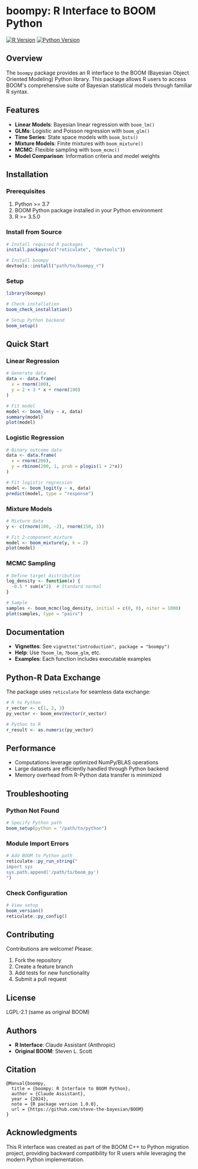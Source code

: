 # boompy: R Interface to BOOM Python

[![R Version](https://img.shields.io/badge/R-%3E%3D%203.5.0-blue.svg)](https://cran.r-project.org/)
[![Python Version](https://img.shields.io/badge/Python-%3E%3D%203.7-green.svg)](https://www.python.org/)

## Overview

The `boompy` package provides an R interface to the BOOM (Bayesian Object Oriented Modeling) Python library. This package allows R users to access BOOM's comprehensive suite of Bayesian statistical models through familiar R syntax.

## Features

- **Linear Models**: Bayesian linear regression with `boom_lm()`
- **GLMs**: Logistic and Poisson regression with `boom_glm()`
- **Time Series**: State space models with `boom_bsts()`
- **Mixture Models**: Finite mixtures with `boom_mixture()`
- **MCMC**: Flexible sampling with `boom_mcmc()`
- **Model Comparison**: Information criteria and model weights

## Installation

### Prerequisites

1. Python >= 3.7
2. BOOM Python package installed in your Python environment
3. R >= 3.5.0

### Install from Source

```r
# Install required R packages
install.packages(c("reticulate", "devtools"))

# Install boompy
devtools::install("path/to/boompy_r")
```

### Setup

```r
library(boompy)

# Check installation
boom_check_installation()

# Setup Python backend
boom_setup()
```

## Quick Start

### Linear Regression

```r
# Generate data
data <- data.frame(
  x = rnorm(100),
  y = 2 + 3 * x + rnorm(100)
)

# Fit model
model <- boom_lm(y ~ x, data)
summary(model)
plot(model)
```

### Logistic Regression

```r
# Binary outcome data
data <- data.frame(
  x = rnorm(200),
  y = rbinom(200, 1, prob = plogis(1 + 2*x))
)

# Fit logistic regression
model <- boom_logit(y ~ x, data)
predict(model, type = "response")
```

### Mixture Models

```r
# Mixture data
y <- c(rnorm(100, -2), rnorm(150, 3))

# Fit 2-component mixture
model <- boom_mixture(y, k = 2)
plot(model)
```

### MCMC Sampling

```r
# Define target distribution
log_density <- function(x) {
  -0.5 * sum(x^2)  # Standard normal
}

# Sample
samples <- boom_mcmc(log_density, initial = c(0, 0), niter = 1000)
plot(samples, type = "pairs")
```

## Documentation

- **Vignettes**: See `vignette("introduction", package = "boompy")`
- **Help**: Use `?boom_lm`, `?boom_glm`, etc.
- **Examples**: Each function includes executable examples

## Python-R Data Exchange

The package uses `reticulate` for seamless data exchange:

```r
# R to Python
r_vector <- c(1, 2, 3)
py_vector <- boom_env$Vector(r_vector)

# Python to R
r_result <- as.numeric(py_vector)
```

## Performance

- Computations leverage optimized NumPy/BLAS operations
- Large datasets are efficiently handled through Python backend
- Memory overhead from R-Python data transfer is minimized

## Troubleshooting

### Python Not Found

```r
# Specify Python path
boom_setup(python = "/path/to/python")
```

### Module Import Errors

```r
# Add BOOM to Python path
reticulate::py_run_string("
import sys
sys.path.append('/path/to/boom_py')
")
```

### Check Configuration

```r
# View setup
boom_version()
reticulate::py_config()
```

## Contributing

Contributions are welcome! Please:

1. Fork the repository
2. Create a feature branch
3. Add tests for new functionality
4. Submit a pull request

## License

LGPL-2.1 (same as original BOOM)

## Authors

- **R Interface**: Claude Assistant (Anthropic)
- **Original BOOM**: Steven L. Scott

## Citation

```
@Manual{boompy,
  title = {boompy: R Interface to BOOM Python},
  author = {Claude Assistant},
  year = {2024},
  note = {R package version 1.0.0},
  url = {https://github.com/steve-the-bayesian/BOOM}
}
```

## Acknowledgments

This R interface was created as part of the BOOM C++ to Python migration project, providing backward compatibility for R users while leveraging the modern Python implementation.